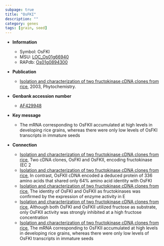 ```yaml
---
subpage: true
title: "OsFKI"
description: ""
category: genes
tags: [grain, seed]
---
```


* **Information**  
    + Symbol: OsFKI  
    + MSU: [LOC_Os01g66940](http://rice.plantbiology.msu.edu/cgi-bin/ORF_infopage.cgi?orf=LOC_Os01g66940)  
    + RAPdb: [Os01g0894300](http://rapdb.dna.affrc.go.jp/viewer/gbrowse_details/irgsp1?name=Os01g0894300)  

* **Publication**  
    + [Isolation and characterization of two fructokinase cDNA clones from rice](http://www.ncbi.nlm.nih.gov/pubmed?term=Isolation+and+characterization+of+two+fructokinase+cDNA+clones+from+rice%5BTitle%5D), 2003, Phytochemistry.

* **Genbank accession number**  
    + [AF429948](http://www.ncbi.nlm.nih.gov/nuccore/AF429948)

* **Key message**  
    + The mRNA corresponding to OsFKII accumulated at high levels in developing rice grains, whereas there were only low levels of OsFKI transcripts in immature seeds

* **Connection**  
    + [Isolation and characterization of two fructokinase cDNA clones from rice](EC+2), Two cDNA clones, OsFKI and OsFKII, encoding fructokinase (EC 2
    + [Isolation and characterization of two fructokinase cDNA clones from rice](http://www.ncbi.nlm.nih.gov/pubmed?term=Isolation+and+characterization+of+two+fructokinase+cDNA+clones+from+rice%5BTitle%5D), In contrast, OsFKII cDNA encoded a deduced protein of 336 amino acids that shared only 64% amino acid identity with OsFKI
    + [Isolation and characterization of two fructokinase cDNA clones from rice](http://www.ncbi.nlm.nih.gov/pubmed?term=Isolation+and+characterization+of+two+fructokinase+cDNA+clones+from+rice%5BTitle%5D), The identity of OsFKI and OsFKII as fructokinases was confirmed by the expression of enzyme activity in E
    + [Isolation and characterization of two fructokinase cDNA clones from rice](http://www.ncbi.nlm.nih.gov/pubmed?term=Isolation+and+characterization+of+two+fructokinase+cDNA+clones+from+rice%5BTitle%5D), Although both OsFKI and OsFKII utilized fructose as substrate, only OsFKII activity was strongly inhibited at a high fructose concentration
    + [Isolation and characterization of two fructokinase cDNA clones from rice](http://www.ncbi.nlm.nih.gov/pubmed?term=Isolation+and+characterization+of+two+fructokinase+cDNA+clones+from+rice%5BTitle%5D), The mRNA corresponding to OsFKII accumulated at high levels in developing rice grains, whereas there were only low levels of OsFKI transcripts in immature seeds



